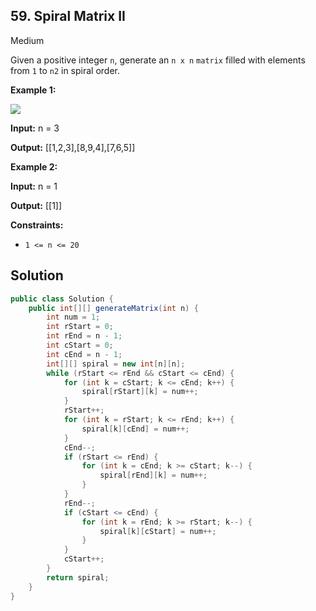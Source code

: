 ## 59\. Spiral Matrix II

Medium

Given a positive integer `n`, generate an `n x n` `matrix` filled with elements from `1` to `n2` in spiral order.

**Example 1:**

![](https://assets.leetcode.com/uploads/2020/11/13/spiraln.jpg)

**Input:** n = 3

**Output:** [[1,2,3],[8,9,4],[7,6,5]] 

**Example 2:**

**Input:** n = 1

**Output:** [[1]] 

**Constraints:**

*   `1 <= n <= 20`

## Solution

```java
public class Solution {
    public int[][] generateMatrix(int n) {
        int num = 1;
        int rStart = 0;
        int rEnd = n - 1;
        int cStart = 0;
        int cEnd = n - 1;
        int[][] spiral = new int[n][n];
        while (rStart <= rEnd && cStart <= cEnd) {
            for (int k = cStart; k <= cEnd; k++) {
                spiral[rStart][k] = num++;
            }
            rStart++;
            for (int k = rStart; k <= rEnd; k++) {
                spiral[k][cEnd] = num++;
            }
            cEnd--;
            if (rStart <= rEnd) {
                for (int k = cEnd; k >= cStart; k--) {
                    spiral[rEnd][k] = num++;
                }
            }
            rEnd--;
            if (cStart <= cEnd) {
                for (int k = rEnd; k >= rStart; k--) {
                    spiral[k][cStart] = num++;
                }
            }
            cStart++;
        }
        return spiral;
    }
}
```